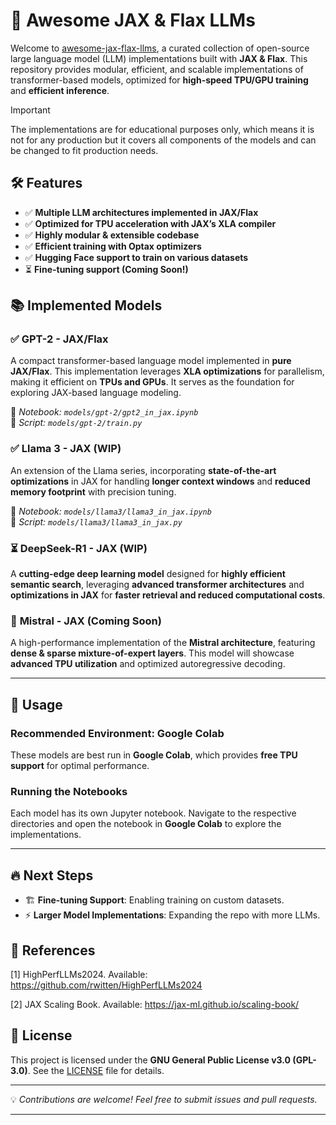 # 🚀 **Awesome JAX & Flax LLMs**  

Welcome to [awesome-jax-flax-llms](https://github.com/dhyaneesh/awesome-jax-flax-llms), a curated collection of open-source large language model (LLM) implementations built with **JAX & Flax**. This repository provides modular, efficient, and scalable implementations of transformer-based models, optimized for **high-speed TPU/GPU training** and **efficient inference**.  

> [!IMPORTANT]
> The implementations are for educational purposes only, which means it is not for any production but it covers all components of the models and can be changed to fit production needs.

## 🛠 **Features**  
- ✅ **Multiple LLM architectures implemented in JAX/Flax**  
- ✅ **Optimized for TPU acceleration with JAX’s XLA compiler**  
- ✅ **Highly modular & extensible codebase**  
- ✅ **Efficient training with Optax optimizers**  
- ✅ **Hugging Face support to train on various datasets**  
- ⏳ **Fine-tuning support (Coming Soon!)**  

## 📚 **Implemented Models**  

### ✅ **GPT-2 - JAX/Flax**  
A compact transformer-based language model implemented in **pure JAX/Flax**. This implementation leverages **XLA optimizations** for parallelism, making it efficient on **TPUs and GPUs**. It serves as the foundation for exploring JAX-based language modeling.  

📌 *Notebook: `models/gpt-2/gpt2_in_jax.ipynb`*  
📌 *Script: `models/gpt-2/train.py`*  

### ✅ **Llama 3 - JAX (WIP)**  
An extension of the Llama series, incorporating **state-of-the-art optimizations** in JAX for handling **longer context windows** and **reduced memory footprint** with precision tuning. 

📌 *Notebook: `models/llama3/llama3_in_jax.ipynb`*  
📌 *Script: `models/llama3/llama3_in_jax.py`*  

### ⏳ **DeepSeek-R1 - JAX (WIP)**  
A **cutting-edge deep learning model** designed for **highly efficient semantic search**, leveraging **advanced transformer architectures** and **optimizations in JAX** for **faster retrieval and reduced computational costs**.

### 📅 **Mistral - JAX (Coming Soon)**  
A high-performance implementation of the **Mistral architecture**, featuring **dense & sparse mixture-of-expert layers**. This model will showcase **advanced TPU utilization** and optimized autoregressive decoding.  

---

## 📖 **Usage**  

### **Recommended Environment: Google Colab**  
These models are best run in **Google Colab**, which provides **free TPU support** for optimal performance.  

### **Running the Notebooks**  
Each model has its own Jupyter notebook. Navigate to the respective directories and open the notebook in **Google Colab** to explore the implementations.  

---

## 🔥 **Next Steps**  
- 🏗 **Fine-tuning Support**: Enabling training on custom datasets.  
- ⚡ **Larger Model Implementations**: Expanding the repo with more LLMs.  

## 📖 **References**

[1] HighPerfLLMs2024. Available: https://github.com/rwitten/HighPerfLLMs2024

[2] JAX Scaling Book. Available: https://jax-ml.github.io/scaling-book/


## 📜 **License**  
This project is licensed under the **GNU General Public License v3.0 (GPL-3.0)**. See the [LICENSE](LICENSE) file for details.  

---

💡 *Contributions are welcome! Feel free to submit issues and pull requests.*  

---
